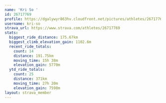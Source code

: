 ```yaml
---
name: 'Kri So '
id: 26717769
profile: https://dgalywyr863hv.cloudfront.net/pictures/athletes/26717769/7761026/14/large.jpg
username: kri-so
strava_url: https://www.strava.com/athletes/26717769
stats:
  biggest_ride_distance: 175.67km
  biggest_climb_elevation_gain: 1102.6m
  recent_ride_totals:
    count: 14
    distance: 191.75km
    moving_time: 15h 38m
    elevation_gain: 5770m
  ytd_ride_totals:
    count: 25
    distance: 371km
    moving_time: 27h 20m
    elevation_gain: 7598m
layout: strava_member
--- 
```

